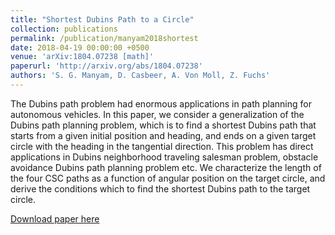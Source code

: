 ```yaml
---
title: "Shortest Dubins Path to a Circle"
collection: publications
permalink: /publication/manyam2018shortest
date: 2018-04-19 00:00:00 +0500
venue: 'arXiv:1804.07238 [math]'
paperurl: 'http://arxiv.org/abs/1804.07238'
authors: 'S. G. Manyam, D. Casbeer, A. Von Moll, Z. Fuchs'
---
```

The Dubins path problem had enormous applications in path planning for autonomous vehicles. In this paper, we consider a generalization of the Dubins path planning problem, which is to find a shortest Dubins path that starts from a given initial position and heading, and ends on a given target circle with the heading in the tangential direction. This problem has direct applications in Dubins neighborhood traveling salesman problem, obstacle avoidance Dubins path planning problem etc. We characterize the length of the four CSC paths as a function of angular position on the target circle, and derive the conditions which to find the shortest Dubins path to the target circle.

[Download paper here](http://arxiv.org/abs/1804.07238)
